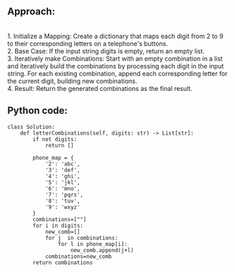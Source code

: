 ## Approach:
<br /> 1. Initialize a Mapping: Create a dictionary that maps each digit from 2 to 9 to their corresponding letters on a telephone's buttons.
<br /> 2. Base Case: If the input string digits is empty, return an empty list.
<br /> 3. Iteratively make Combinations: Start with an empty combination in a list and iteratively build the combinations by processing each digit in the input string.
For each existing combination, append each corresponding letter for the current digit, building new combinations.
<br /> 4. Result: Return the generated combinations as the final result.
## Python code:
```
class Solution:
    def letterCombinations(self, digits: str) -> List[str]:
        if not digits:
            return []

        phone_map = {
            '2': 'abc',
            '3': 'def',
            '4': 'ghi',
            '5': 'jkl',
            '6': 'mno',
            '7': 'pqrs',
            '8': 'tuv',
            '9': 'wxyz'
        }
        combinations=[""]
        for i in digits:
            new_comb=[]
            for j  in combinations:
                for l in phone_map[i]:
                    new_comb.append(j+l)
            combinations=new_comb
        return combinations
        

```
